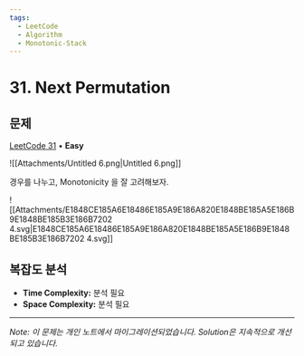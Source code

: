 ```yaml
---
tags:
  - LeetCode
  - Algorithm
  - Monotonic-Stack
---
```


# 31. Next Permutation

## 문제

[LeetCode 31](https://leetcode.com/problems/next-permutation/) • **Easy**

![[Attachments/Untitled 6.png|Untitled 6.png]]

경우를 나누고, Monotonicity 을 잘 고려해보자.

![[Attachments/E1848CE185A6E18486E185A9E186A820E1848BE185A5E186B9E1848BE185B3E186B7202 4.svg|E1848CE185A6E18486E185A9E186A820E1848BE185A5E186B9E1848BE185B3E186B7202 4.svg]]

## 복잡도 분석

- **Time Complexity:** 분석 필요
- **Space Complexity:** 분석 필요


---

*Note: 이 문제는 개인 노트에서 마이그레이션되었습니다. Solution은 지속적으로 개선되고 있습니다.*
